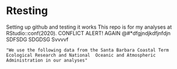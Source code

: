 # Rtesting

Setting up github and testing it works This repo is for my analyses at RStudio::conf(2020).
CONFLICT ALERT! AGAIN @#*dfgjndjkdfjnfdjn
SDFSDG
SDGDSG
Svvvvf
```         
"We use the following data from the Santa Barbara Coastal Term Ecological Research and National  Oceanic and Atmospheric Administration in our analyses"
```
